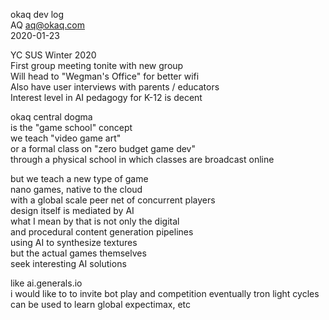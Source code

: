 okaq dev log  
AQ <aq@okaq.com>  
2020-01-23  

YC SUS Winter 2020  
First group meeting tonite with new group  
Will head to "Wegman's Office" for better wifi  
Also have user interviews with parents / educators  
Interest level in AI pedagogy for K-12 is decent  

okaq central dogma  
is the "game school" concept  
we teach "video game art"  
or a formal class on "zero budget game dev"  
through a physical school in which classes are broadcast online  

but we teach a new type of game  
nano games, native to the cloud  
with a global scale peer net of concurrent players  
design itself is mediated by AI  
what I mean by that is not only the digital  
and procedural content generation pipelines  
using AI to synthesize textures  
but the actual games themselves  
seek interesting AI solutions  

like ai.generals.io  
i would like to to invite bot play and competition eventually
tron light cycles can be used to learn global expectimax, etc  


